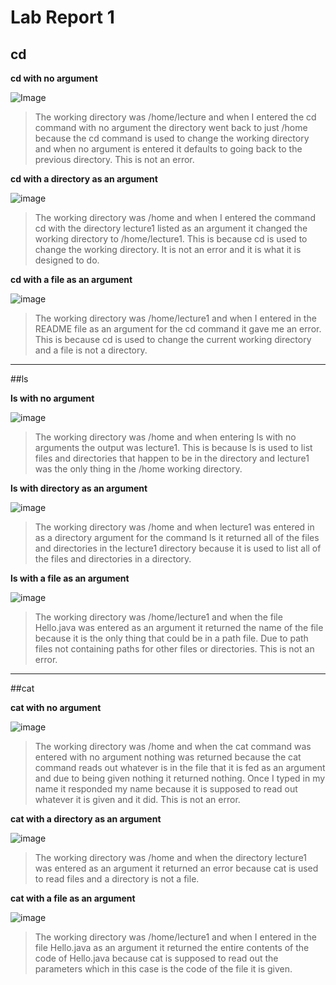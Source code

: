 # Lab Report 1

## cd 

**cd with no argument**

![Image](CDwithoutArgumentNew.png) 

> The working directory was /home/lecture and when I entered the cd command with no argument the directory went back to just /home because the cd command is used to change the working directory and when no argument is entered it defaults to going back to the previous directory. This is not an error.


**cd with a directory as an argument**

![image](cd_ArgumentDirectory.png)

> The working directory was /home and when I entered the command cd with the directory lecture1 listed as an argument it changed the working directory to /home/lecture1. This is because cd is used to change the working directory. It is not an error and it is what it is designed to do.

**cd with a file as an argument**

![image](cd_ArgumentFile.png)

> The working directory was /home/lecture1 and when I entered in the README file as an argument for the cd command it gave me an error. This is because cd is used to change the current working directory and a file is not a directory.

---

##ls

**ls with no argument**

![image](ls_NoArgument.png)

> The working directory was /home and when entering ls with no arguments the output was lecture1. This is because ls is used to list files and directories that happen to be in the directory and lecture1 was the only thing in the /home working directory.

 **ls with directory as an argument**

 ![image](ls_ArgumentDirectory.png)

 > The working directory was /home and when lecture1 was entered in as a directory argument for the command ls it returned all of the files and directories in the lecture1 directory because it is used to list all of the files and directories in a directory.

**ls with a file as an argument**

![image](ls_ArgumentFile.png)

> The working directory was /home/lecture1 and when the file Hello.java was entered as an argument it returned the name of the file because it is the only thing that could be in a path file. Due to path files not containing paths for other files or directories. This is not an error.

---

##cat

**cat with no argument**

![image](catWithNoArgument.png)

> The working directory was /home and when the cat command was entered with no argument nothing was returned because the cat command reads out whatever is in the file that it is fed as an argument and due to being given nothing it returned nothing. Once I typed in my name it responded my name because it is supposed to read out whatever it is given and it did. This is not an error.

**cat with a directory as an argument**

![image](cat_ArgumentDirectory.png)

> The working directory was /home and when the directory lecture1 was entered as an argument it returned an error because cat is used to read files and a directory is not a file.

**cat with a file as an argument**

![image](cat_ArgumentFile.png)

> The working directory was /home/lecture1 and when I entered in the file Hello.java as an argument it returned the entire contents of the code of Hello.java because cat is supposed to read out the parameters which in this case is the code of the file it is given.  





 















